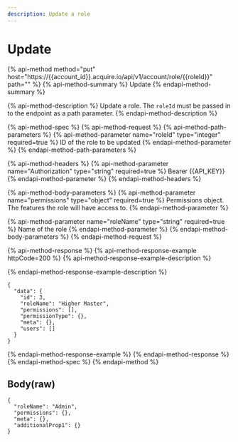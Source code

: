 ```yaml
---
description: Update a role
---
```


# Update

{% api-method method="put" host="https://{{account\_id}}.acquire.io/api/v1/account/role/{{roleId}}" path="" %}
{% api-method-summary %}
Update
{% endapi-method-summary %}

{% api-method-description %}
Update a role. The `roleId` must be passed in to the endpoint as a path parameter.
{% endapi-method-description %}

{% api-method-spec %}
{% api-method-request %}
{% api-method-path-parameters %}
{% api-method-parameter name="roleId" type="integer" required=true %}
ID of the role to be updated
{% endapi-method-parameter %}
{% endapi-method-path-parameters %}

{% api-method-headers %}
{% api-method-parameter name="Authorization" type="string" required=true %}
Bearer {{API\_KEY}}
{% endapi-method-parameter %}
{% endapi-method-headers %}

{% api-method-body-parameters %}
{% api-method-parameter name="permissions" type="object" required=true %}
Permissions object. The features the role will have access to. 
{% endapi-method-parameter %}

{% api-method-parameter name="roleName" type="string" required=true %}
Name of the role
{% endapi-method-parameter %}
{% endapi-method-body-parameters %}
{% endapi-method-request %}

{% api-method-response %}
{% api-method-response-example httpCode=200 %}
{% api-method-response-example-description %}

{% endapi-method-response-example-description %}

```
{
  "data": {
    "id": 3,
    "roleName": "Higher Master",
    "permissions": [],
    "permissionType": {},
    "meta": {},
    "users": []
  }
}
```
{% endapi-method-response-example %}
{% endapi-method-response %}
{% endapi-method-spec %}
{% endapi-method %}

## Body\(raw\)

```text
{
  "roleName": "Admin",
  "permissions": {},
  "meta": {},
  "additionalProp1": {}
}
```

